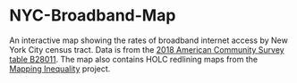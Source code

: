 # NYC-Broadband-Map
An interactive map showing the rates of broadband internet access by New York City census tract. Data is from the [2018 American Community Survey table B28011](https://data.census.gov/cedsci/table?q=B28011&g=0400000US36.140000&tid=ACSDT5Y2018.B28011&hidePreview=false). The map also contains HOLC redlining maps from the [Mapping Inequality](https://dsl.richmond.edu/panorama/redlining/#loc=11/40.654/-74.107) project.
